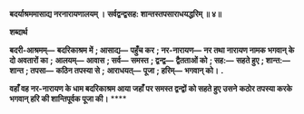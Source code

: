 **बदर्याश्रममासाद्य नरनारायणालयम् ।** **सर्वद्वन्द्वसह: शान्तस्तपसाराधयद्धरिम् ॥ ४॥** 

**शब्दार्थ** 

**बदरी-आश्रमम्—** **बदरिकाश्रम में** **; आसाद्य—** **पहुँच कर** **; नर-नारायण—** **नर तथा नारायण नामक भगवान् के दो अवतारों का** **;** **आलयम्—** **आवास** **; सर्व—** **समस्त** **; द्वन्द्व—** **द्वैतताओं को** **; सह:—** **सहते हुए** **; शान्त:—** **शान्त** **; तपसा—** **कठिन तपस्या से** **;** **आराधयत्—** **पूजा** **; हरिम्—** **भगवान् को।** **.** 

**वहाँ वह नर-नारायण के धाम बदरिकाश्रम आया जहाँ पर समस्त द्वन्द्वों को सहते हुए उसने** **कठोर तपस्या करके भगवान् हरि की शान्तिपूर्वक पूजा की।** **** 